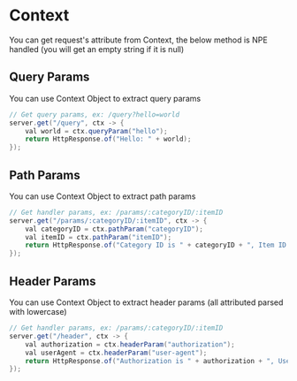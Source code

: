 # Context

You can get request's attribute from Context, the below method is NPE handled (you will get an empty string if it is null)

## Query Params

You can use Context Object to extract query params

```java
// Get query params, ex: /query?hello=world
server.get("/query", ctx -> {
    val world = ctx.queryParam("hello");
    return HttpResponse.of("Hello: " + world);
});
```

## Path Params

You can use Context Object to extract path params

```java
// Get handler params, ex: /params/:categoryID/:itemID
server.get("/params/:categoryID/:itemID", ctx -> {
    val categoryID = ctx.pathParam("categoryID");
    val itemID = ctx.pathParam("itemID");
    return HttpResponse.of("Category ID is " + categoryID + ", Item ID is " + itemID);
});
```

## Header Params

You can use Context Object to extract header params (all attributed parsed with lowercase)

```java
// Get handler params, ex: /params/:categoryID/:itemID
server.get("/header", ctx -> {
    val authorization = ctx.headerParam("authorization");
    val userAgent = ctx.headerParam("user-agent");
    return HttpResponse.of("Authorization is " + authorization + ", UserAgent is " + userAgent);
});
```